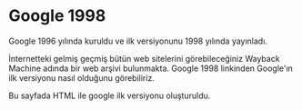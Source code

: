 # Google 1998

Google 1996 yılında kuruldu ve ilk versiyonunu 1998 yılında yayınladı.

İnternetteki gelmiş geçmiş bütün web sitelerini görebileceğiniz Wayback Machine adında bir web arşivi bulunmakta. 
Google 1998 linkinden Google'ın ilk versiyonu nasıl olduğunu görebiliriz.

Bu sayfada HTML ile google ilk versiyonu oluşturuldu.
